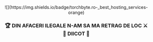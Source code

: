 <center>![](https://img.shields.io/badge/torchbyte.ro-_best_hosting_services-orange)</center>
<h3 align="center">
  🏆 DIN AFACERI ILEGALE N-AM SA MA RETRAG DE LOC ⚔️<br>
                    🔞 DIICOT 🚫
</h3>
